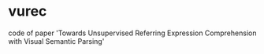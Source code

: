# vurec
code of paper 'Towards Unsupervised Referring Expression Comprehension with Visual Semantic Parsing'
